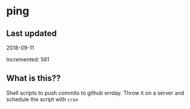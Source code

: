 # ping

## Last updated
2018-09-11

Incremented: 561

## What is this??
Shell scripts to push commits to github errday. Throw it on a server and schedule the script with `cron`
